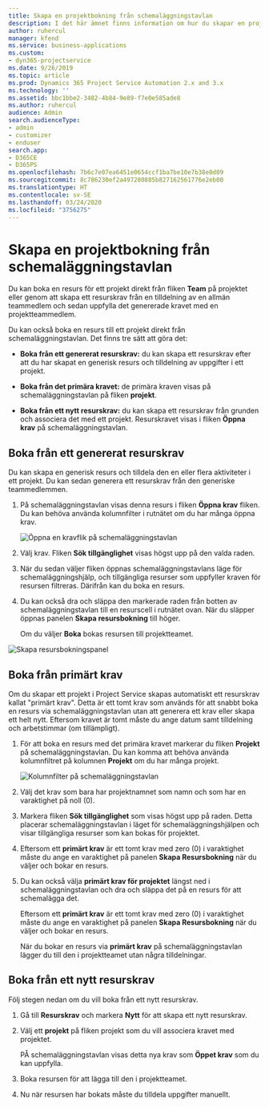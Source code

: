 ```yaml
---
title: Skapa en projektbokning från schemaläggningstavlan
description: I det här ämnet finns information om hur du skapar en projektbokning från schemaläggningstavlan.
author: ruhercul
manager: kfend
ms.service: business-applications
ms.custom:
- dyn365-projectservice
ms.date: 9/26/2019
ms.topic: article
ms.prod: Dynamics 365 Project Service Automation 2.x and 3.x
ms.technology: ''
ms.assetid: bbc1bbe2-3482-4b84-9e89-f7e0e585ade8
ms.author: ruhercul
audience: Admin
search.audienceType:
- admin
- customizer
- enduser
search.app:
- D365CE
- D365PS
ms.openlocfilehash: 7b6c7e07ea6451e0654ccf1ba7be10e7b38e0d09
ms.sourcegitcommit: 8c786230ef2a497280885b827162561776e2eb00
ms.translationtype: HT
ms.contentlocale: sv-SE
ms.lasthandoff: 03/24/2020
ms.locfileid: "3756275"
---
```

# <a name="create-a-project-booking-from-the-schedule-board"></a>Skapa en projektbokning från schemaläggningstavlan

Du kan boka en resurs för ett projekt direkt från fliken **Team** på projektet eller genom att skapa ett resurskrav från en tilldelning av en allmän teammedlem och sedan uppfylla det genererade kravet med en projektteammedlem.

Du kan också boka en resurs till ett projekt direkt från schemaläggningstavlan. Det finns tre sätt att göra det:

- **Boka från ett genererat resurskrav:** du kan skapa ett resurskrav efter att du har skapat en generisk resurs och tilldelning av uppgifter i ett projekt.

- **Boka från det primära kravet:** de primära kraven visas på schemaläggningstavlan på fliken **projekt**. 

- **Boka från ett nytt resurskrav:** du kan skapa ett resurskrav från grunden och associera det med ett projekt. Resurskravet visas i fliken **Öppna krav** på schemaläggningstavlan.

## <a name="book-from-a-generated-resource-requirement"></a>Boka från ett genererat resurskrav

Du kan skapa en generisk resurs och tilldela den en eller flera aktiviteter i ett projekt. Du kan sedan generera ett resurskrav från den generiske teammedlemmen. 

1.  På schemaläggningstavlan visas denna resurs i fliken **Öppna krav** fliken. Du kan behöva använda kolumnfilter i rutnätet om du har många öppna krav. 

    ![Öppna en kravflik på schemaläggningstavlan](media/FAQ-Project-Booking-Schedule-Board-1.png "Skärmbild på tabell för bokningar och tilldelningar")

2. Välj krav. Fliken **Sök tillgänglighet** visas högst upp på den valda raden.
 
3. När du sedan väljer fliken öppnas schemaläggningstavlans läge för schemaläggningshjälp, och tillgängliga resurser som uppfyller kraven för resursen filtreras. Därifrån kan du boka en resurs.

4. Du kan också dra och släppa den markerade raden från botten av schemaläggningstavlan till en resurscell i rutnätet ovan. När du släpper öppnas panelen **Skapa resursbokning** till höger.

    Om du väljer **Boka** bokas resursen till projektteamet.

![Skapa resursbokningspanel](media/FAQ-Project-Booking-Schedule-Board-6.png "")
 

## <a name="book-from-the-primary-requirement"></a>Boka från primärt krav

Om du skapar ett projekt i Project Service skapas automatiskt ett resurskrav kallat "primärt krav". Detta är ett tomt krav som används för att snabbt boka en resurs via schemaläggningstavlan utan att generera ett krav eller skapa ett helt nytt. Eftersom kravet är tomt måste du ange datum samt tilldelning och arbetstimmar (om tillämpligt). 

1. För att boka en resurs med det primära kravet markerar du fliken **Projekt** på schemaläggningstavlan. Du kan komma att behöva använda kolumnfiltret på kolumnen **Projekt** om du har många projekt.

   ![Kolumnfilter på schemaläggningstavlan](media/FAQ-Project-Booking-Schedule-Board-2.png "Skärmbild på tabell för bokningar och tilldelningar")

2. Välj det krav som bara har projektnamnet som namn och som har en varaktighet på noll (0).

3. Markera fliken **Sök tillgänglighet** som visas högst upp på raden. Detta placerar schemaläggningstavlan i läget för schemaläggningshjälpen och visar tillgängliga resurser som kan bokas för projektet.

4. Eftersom ett **primärt krav** är ett tomt krav med zero (0) i varaktighet måste du ange en varaktighet på panelen **Skapa Resursbokning** när du väljer och bokar en resurs.

5. Du kan också välja **primärt krav för projektet** längst ned i schemaläggningstavlan och dra och släppa det på en resurs för att schemalägga det.
 
    Eftersom ett **primärt krav** är ett tomt krav med zero (0) i varaktighet måste du ange en varaktighet på panelen **Skapa Resursbokning** när du väljer och bokar en resurs.
 
    När du bokar en resurs via **primärt krav** på schemaläggningstavlan lägger du till den i projektteamet utan några tilldelningar.
 
## <a name="book-from-a-new-resource-requirement"></a>Boka från ett nytt resurskrav
Följ stegen nedan om du vill boka från ett nytt resurskrav. 

1. Gå till **Resurskrav** och markera **Nytt** för att skapa ett nytt resurskrav.

2. Välj ett **projekt** på fliken projekt som du vill associera kravet med projektet.
 
    PÅ schemaläggningstavlan visas detta nya krav som **Öppet krav** som du kan uppfylla.

3. Boka resursen för att lägga till den i projektteamet.

4. Nu när resursen har bokats måste du tilldela uppgifter manuellt.

